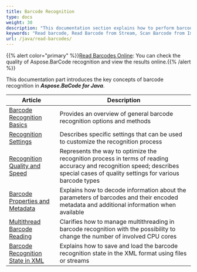 ```yaml
---
title: Barcode Recognition
type: docs
weight: 30
description: "This documentation section explains how to perform barcode recognition in Aspose.BarCode for Java"
keywords: "Read barcode, Read Barcode from Stream, Scan Barcode from Image, Many Barcodes in One Image, Read PDF417 Barcode, Barcode in WPF Project, Aspose.BarCode, Read Barcodes Java"
url: /java/read-barcodes/
---
```

{{% alert color="primary" %}}[Read Barcodes Online](https://products.aspose.app/barcode/recognize): You can check the quality of Aspose.BarCode recognition and view the results online.{{% /alert %}}

This documentation part introduces the key concepts of barcode recognition in ***Aspose.BaCode for Java***.
   
|Article|Description|
|---|---|
|[Barcode Recognition Basics](/barcode/java/barcode-regions/)|Provides an overview of general barcode recognition options and methods|
|[Recognition Settings](/barcode/java/optimize-scan/)|Describes specific settings that can be used to customize the recognition process|
|[Recognition Quality and Speed](/barcode/java/recognition-quality-and-speed/)|Represents the way to optimize the recognition process in terms of reading accuracy and recognition speed; describes special cases of quality settings for various barcode types|
|[Barcode Properties and Metadata](/barcode/java/read-barcode-properties/)|Explains how to decode information about the parameters of barcodes and their encoded metadata and additional information when available|
|[Multithread Barcode Reading](/barcode/java/loading-barcode-images/)|Clarifies how to manage multithreading in barcode recognition with the possibility to change the number of involved CPU cores|
|[Barcode Recognition State in XML](/barcode/java/barcode-in-xml/)|Explains how to save and load the barcode recognition state in the XML format using files or streams|
  